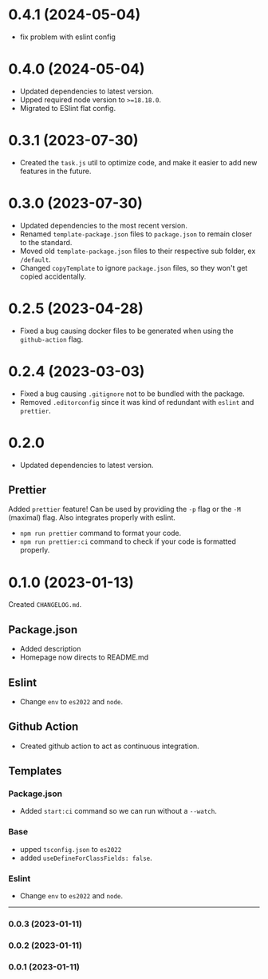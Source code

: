 # 0.4.1 (2024-05-04)

- fix problem with eslint config

# 0.4.0 (2024-05-04)

- Updated dependencies to latest version.
- Upped required node version to `>=18.18.0`.
- Migrated to ESlint flat config.

# 0.3.1 (2023-07-30)

- Created the `task.js` util to optimize code, and make it easier to add new features in the future.

# 0.3.0 (2023-07-30)

- Updated dependencies to the most recent version.
- Renamed `template-package.json` files to `package.json` to remain closer to the standard.
- Moved old `template-package.json` files to their respective sub folder, ex `/default`.
- Changed `copyTemplate` to ignore `package.json` files, so they won't get copied accidentally.

# 0.2.5 (2023-04-28)

- Fixed a bug causing docker files to be generated when using the `github-action` flag.

# 0.2.4 (2023-03-03)

- Fixed a bug causing `.gitignore` not to be bundled with the package.
- Removed `.editorconfig` since it was kind of redundant with `eslint` and `prettier`.

# 0.2.0

- Updated dependencies to latest version.

## Prettier

Added `prettier` feature! Can be used by providing the `-p` flag or the `-M` (maximal) flag. Also integrates properly
with eslint.

- `npm run prettier` command to format your code.
- `npm run prettier:ci` command to check if your code is formatted properly.

# 0.1.0 (2023-01-13)

Created `CHANGELOG.md`.

## Package.json

- Added description
- Homepage now directs to README.md

## Eslint

- Change `env` to `es2022` and `node`.

## Github Action

- Created github action to act as continuous integration.

## Templates

### Package.json

- Added `start:ci` command so we can run without a `--watch`.

### Base

- upped `tsconfig.json` to `es2022`
- added `useDefineForClassFields: false`.

### Eslint

- Change `env` to `es2022` and `node`.

---

### 0.0.3 (2023-01-11)

### 0.0.2 (2023-01-11)

### 0.0.1 (2023-01-11)
